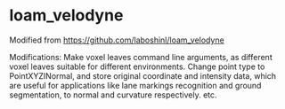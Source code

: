 # loam_velodyne
Modified from https://github.com/laboshinl/loam_velodyne

Modifications:
Make voxel leaves command line arguments, as different voxel leaves suitable for different environments.
Change point type to PointXYZINormal, and store original coordinate and intensity data, which are useful for applications like lane markings recognition and ground segmentation, to normal and curvature respectively.
etc.
